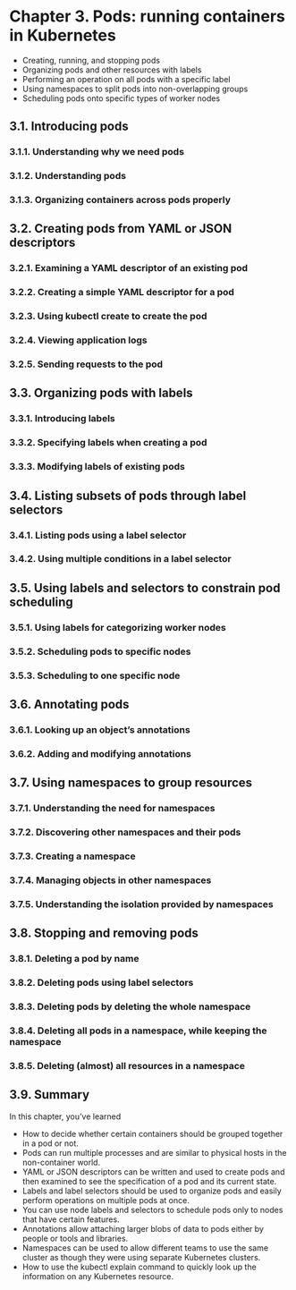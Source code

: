 # Chapter 3. Pods: running containers in Kubernetes

* Creating, running, and stopping pods
* Organizing pods and other resources with labels
* Performing an operation on all pods with a specific label
* Using namespaces to split pods into non-overlapping groups
* Scheduling pods onto specific types of worker nodes

## 3.1. Introducing pods

### 3.1.1. Understanding why we need pods

### 3.1.2. Understanding pods

### 3.1.3. Organizing containers across pods properly

## 3.2. Creating pods from YAML or JSON descriptors

### 3.2.1. Examining a YAML descriptor of an existing pod

### 3.2.2. Creating a simple YAML descriptor for a pod

### 3.2.3. Using kubectl create to create the pod

### 3.2.4. Viewing application logs

### 3.2.5. Sending requests to the pod

## 3.3. Organizing pods with labels

### 3.3.1. Introducing labels

### 3.3.2. Specifying labels when creating a pod

### 3.3.3. Modifying labels of existing pods

## 3.4. Listing subsets of pods through label selectors

### 3.4.1. Listing pods using a label selector

### 3.4.2. Using multiple conditions in a label selector

## 3.5. Using labels and selectors to constrain pod scheduling

### 3.5.1. Using labels for categorizing worker nodes

### 3.5.2. Scheduling pods to specific nodes

### 3.5.3. Scheduling to one specific node

## 3.6. Annotating pods

### 3.6.1. Looking up an object’s annotations

### 3.6.2. Adding and modifying annotations

## 3.7. Using namespaces to group resources

### 3.7.1. Understanding the need for namespaces

### 3.7.2. Discovering other namespaces and their pods

### 3.7.3. Creating a namespace

### 3.7.4. Managing objects in other namespaces

### 3.7.5. Understanding the isolation provided by namespaces

## 3.8. Stopping and removing pods

### 3.8.1. Deleting a pod by name

### 3.8.2. Deleting pods using label selectors

### 3.8.3. Deleting pods by deleting the whole namespace

### 3.8.4. Deleting all pods in a namespace, while keeping the namespace

### 3.8.5. Deleting (almost) all resources in a namespace

## 3.9. Summary


In this chapter, you’ve learned

* How to decide whether certain containers should be grouped together in a pod or not.
* Pods can run multiple processes and are similar to physical hosts in the non-container world.
* YAML or JSON descriptors can be written and used to create pods and then examined to see the specification of a pod and its current state.
* Labels and label selectors should be used to organize pods and easily perform operations on multiple pods at once.
* You can use node labels and selectors to schedule pods only to nodes that have certain features.
* Annotations allow attaching larger blobs of data to pods either by people or tools and libraries.
* Namespaces can be used to allow different teams to use the same cluster as though they were using separate Kubernetes clusters.
* How to use the kubectl explain command to quickly look up the information on any Kubernetes resource.
